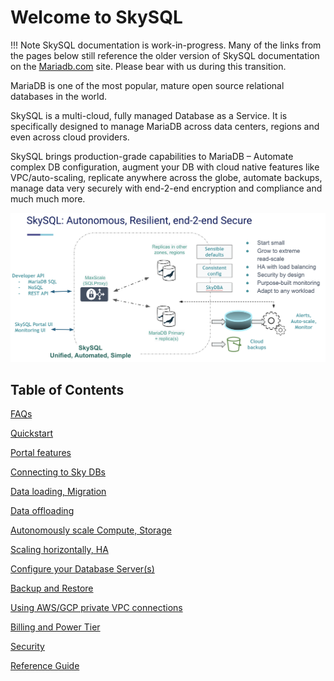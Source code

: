 # Welcome to SkySQL


!!! Note
    SkySQL documentation is work-in-progress. Many of the links from the pages below still  reference the older version of SkySQL documentation on the [Mariadb.com](http://Mariadb.com) site. Please bear with us during this transition.


MariaDB is one of the most popular, mature open source relational databases in the world.

SkySQL is a multi-cloud, fully managed Database as a Service. It is specifically designed to manage MariaDB across data centers, regions and even across cloud providers. 

SkySQL brings production-grade capabilities to MariaDB – Automate complex DB configuration, augment your DB with cloud native features like VPC/auto-scaling, replicate anywhere across the globe, automate backups, manage data very securely with end-2-end encryption and compliance and much much more.

![architecture](architecture.png)

## Table of Contents

[FAQs](SkySQL%20Documentation%2086559ee60768442fb28ed22abde4767e/README.md)

[Quickstart](SkySQL%20Documentation%2086559ee60768442fb28ed22abde4767e/README.md)

[Portal features](SkySQL%20Documentation%2086559ee60768442fb28ed22abde4767e/README.md)

[Connecting to Sky DBs](SkySQL%20Documentation%2086559ee60768442fb28ed22abde4767e/README.md)

[Data loading, Migration](SkySQL%20Documentation%2086559ee60768442fb28ed22abde4767e/Data%20loading,%20Migration%208d6075f7123a4b59bedfeaad01d8461a.md)

[Data offloading](SkySQL%20Documentation%2086559ee60768442fb28ed22abde4767e/Data%20offloading%204e994ab1980845ed8015df2a15a4b05c.md)

[Autonomously scale Compute, Storage](SkySQL%20Documentation%2086559ee60768442fb28ed22abde4767e/Autonomously%20scale%20Compute,%20Storage%20afeeaa6466614d8d905efa44201746b2.md)

[Scaling horizontally, HA](SkySQL%20Documentation%2086559ee60768442fb28ed22abde4767e/Scaling%20horizontally,%20HA%201baaeba999bb4742930280184a67dcc1.md)

[Configure your Database Server(s)](SkySQL%20Documentation%2086559ee60768442fb28ed22abde4767e/Configure%20your%20Database%20Server(s)%200ab9fd71eb5443fe9bfd40e7c0a5142d.md)

[Backup and Restore](SkySQL%20Documentation%2086559ee60768442fb28ed22abde4767e/Backup%20and%20Restore%209f59fb0f1ea34dcab24ff1c078a1c7d7.md)

[Using AWS/GCP private VPC connections](SkySQL%20Documentation%2086559ee60768442fb28ed22abde4767e/Using%20AWS%20GCP%20private%20VPC%20connections%20e42fec2f611d45a5b8f5caaa4d3a53d2.md)

[Billing and Power Tier](SkySQL%20Documentation%2086559ee60768442fb28ed22abde4767e/Billing%20and%20Power%20Tier%203168a8895e7342aead007c253d998c8d.md)

[Security](SkySQL%20Documentation%2086559ee60768442fb28ed22abde4767e/Security%20eb573a6a5bce4b56b9743a64a4ac713c.md)

[Reference Guide](SkySQL%20Documentation%2086559ee60768442fb28ed22abde4767e/Reference%20Guide%207667b5b9f4954afd938f580f90f36fc2.md)
